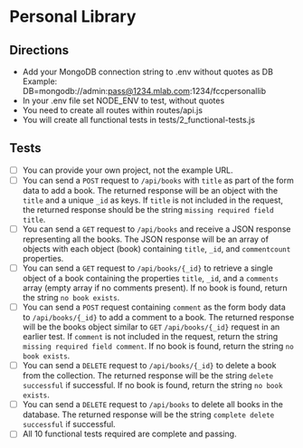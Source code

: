 # Personal Library

## Directions

- Add your MongoDB connection string to .env without quotes as DB Example: DB=mongodb://admin:pass@1234.mlab.com:1234/fccpersonallib
- In your .env file set NODE_ENV to test, without quotes
- You need to create all routes within routes/api.js
- You will create all functional tests in tests/2_functional-tests.js

## Tests

- [ ] You can provide your own project, not the example URL.
- [ ] You can send a `POST` request to `/api/books` with `title` as part of the form data to add a book. The returned response will be an object with the `title` and a unique `_id` as keys. If `title` is not included in the request, the returned response should be the string `missing required field title`.
- [ ] You can send a `GET` request to `/api/books` and receive a JSON response representing all the books. The JSON response will be an array of objects with each object (book) containing `title`, `_id`, and `commentcount` properties.
- [ ] You can send a `GET` request to `/api/books/{_id}` to retrieve a single object of a book containing the properties `title`, `_id`, and a `comments` array (empty array if no comments present). If no book is found, return the string `no book exists`.
- [ ] You can send a `POST` request containing `comment` as the form body data to `/api/books/{_id}` to add a comment to a book. The returned response will be the books object similar to `GET` `/api/books/{_id}` request in an earlier test. If `comment` is not included in the request, return the string `missing required field comment`. If no book is found, return the string `no book exists`.
- [ ] You can send a `DELETE` request to `/api/books/{_id}` to delete a book from the collection. The returned response will be the string `delete successful` if successful. If no book is found, return the string `no book exists`.
- [ ] You can send a `DELETE` request to `/api/books` to delete all books in the database. The returned response will be the string `complete delete successful` if successful.
- [ ] All 10 functional tests required are complete and passing.
